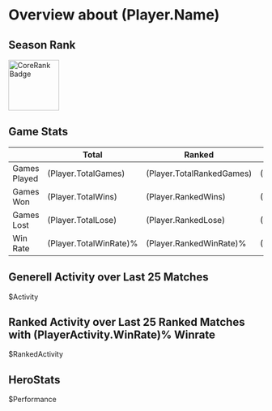 ﻿# Overview about $($Player.Name)

## Season Rank

 <img src="$($Player.RankBadge)" alt="CoreRank Badge" width="100"/>

## Game Stats

|              | Total                    | Ranked                      | Unranked                      |
| ------------ | ------------------------ | --------------------------- | ----------------------------- |
| Games Played | $($Player.TotalGames)    | $($Player.TotalRankedGames) | $($Player.TotalUnrankedGames) |
| Games Won    | $($Player.TotalWins)     | $($Player.RankedWins)       | $($Player.UnrankedWins)       |
| Games Lost   | $($Player.TotalLose)     | $($Player.RankedLose)       | $($Player.UnrankedLose)       |
| Win Rate     | $($Player.TotalWinRate)% | $($Player.RankedWinRate)%   | $($Player.UnrankedWinRate)%   |

## Generell Activity over Last 25 Matches

$Activity

## Ranked Activity over Last 25 Ranked Matches with $($PlayerActivity.WinRate)% Winrate

$RankedActivity


## HeroStats

$Performance